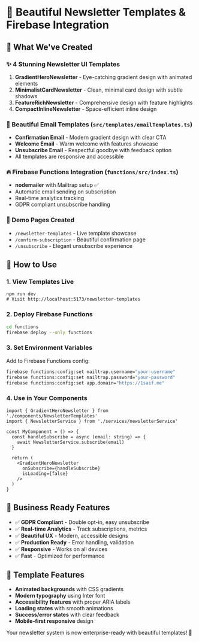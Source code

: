 # 🎨 Beautiful Newsletter Templates & Firebase Integration

## 🌟 What We've Created

### ✨ 4 Stunning Newsletter UI Templates
1. **GradientHeroNewsletter** - Eye-catching gradient design with animated elements
2. **MinimalistCardNewsletter** - Clean, minimal card design with subtle shadows
3. **FeatureRichNewsletter** - Comprehensive design with feature highlights
4. **CompactInlineNewsletter** - Space-efficient inline design

### 📧 Beautiful Email Templates (`src/templates/emailTemplates.ts`)
- **Confirmation Email** - Modern gradient design with clear CTA
- **Welcome Email** - Warm welcome with features showcase
- **Unsubscribe Email** - Respectful goodbye with feedback option
- All templates are responsive and accessible

### 🔥 Firebase Functions Integration (`functions/src/index.ts`)
- **nodemailer** with Mailtrap setup ✅
- Automatic email sending on subscription
- Real-time analytics tracking
- GDPR compliant unsubscribe handling

### 🎯 Demo Pages Created
- `/newsletter-templates` - Live template showcase
- `/confirm-subscription` - Beautiful confirmation page
- `/unsubscribe` - Elegant unsubscribe experience

## 🚀 How to Use

### 1. View Templates Live
```
npm run dev
# Visit http://localhost:5173/newsletter-templates
```

### 2. Deploy Firebase Functions
```bash
cd functions
firebase deploy --only functions
```

### 3. Set Environment Variables
Add to Firebase Functions config:
```bash
firebase functions:config:set mailtrap.username="your-username"
firebase functions:config:set mailtrap.password="your-password"
firebase functions:config:set app.domain="https://1saif.me"
```

### 4. Use in Your Components
```tsx
import { GradientHeroNewsletter } from './components/NewsletterTemplates'
import { NewsletterService } from './services/newsletterService'

const MyComponent = () => {
  const handleSubscribe = async (email: string) => {
    await NewsletterService.subscribe(email)
  }
  
  return (
    <GradientHeroNewsletter 
      onSubscribe={handleSubscribe}
      isLoading={false}
    />
  )
}
```

## 💼 Business Ready Features
- ✅ **GDPR Compliant** - Double opt-in, easy unsubscribe
- ✅ **Real-time Analytics** - Track subscriptions, metrics
- ✅ **Beautiful UX** - Modern, accessible designs
- ✅ **Production Ready** - Error handling, validation
- ✅ **Responsive** - Works on all devices
- ✅ **Fast** - Optimized for performance

## 🎨 Template Features
- **Animated backgrounds** with CSS gradients
- **Modern typography** using Inter font
- **Accessibility features** with proper ARIA labels
- **Loading states** with smooth animations
- **Success/error states** with clear feedback
- **Mobile-first responsive** design

Your newsletter system is now enterprise-ready with beautiful templates! 🚀 
